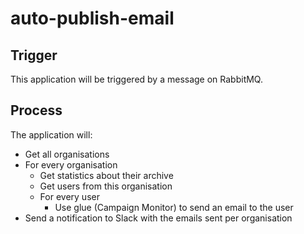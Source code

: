 # auto-publish-email
## Trigger
This application will be triggered by a message on RabbitMQ.
## Process
The application will:
- Get all organisations
- For every organisation
    - Get statistics about their archive
    - Get users from this organisation
    - For every user
        - Use glue (Campaign Monitor) to send an email to the user
- Send a notification to Slack with the emails sent per organisation